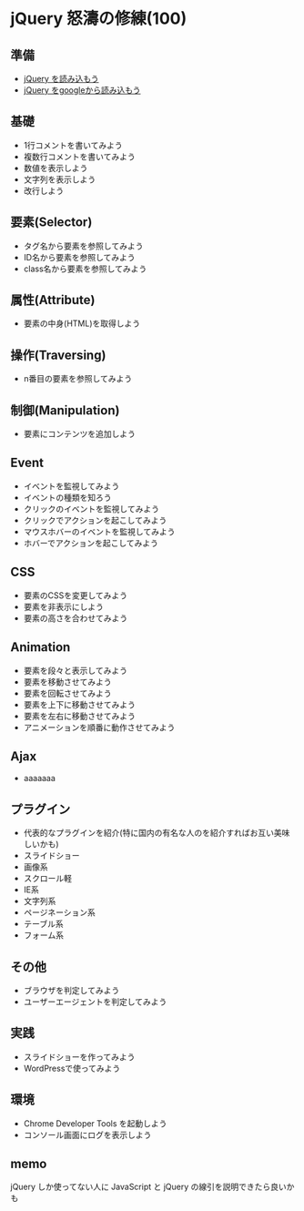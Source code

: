 # jQuery 怒濤の修練(100)


## 準備
- [jQuery を読み込もう](setup/010)
- [jQuery をgoogleから読み込もう](setup/020)


## 基礎
- 1行コメントを書いてみよう
- 複数行コメントを書いてみよう
- 数値を表示しよう
- 文字列を表示しよう
- 改行しよう


## 要素(Selector)
- タグ名から要素を参照してみよう
- ID名から要素を参照してみよう
- class名から要素を参照してみよう


## 属性(Attribute)
- 要素の中身(HTML)を取得しよう


## 操作(Traversing)
- n番目の要素を参照してみよう


## 制御(Manipulation)
- 要素にコンテンツを追加しよう


## Event
- イベントを監視してみよう
- イベントの種類を知ろう
- クリックのイベントを監視してみよう
- クリックでアクションを起こしてみよう
- マウスホバーのイベントを監視してみよう
- ホバーでアクションを起こしてみよう


## CSS
- 要素のCSSを変更してみよう
- 要素を非表示にしよう
- 要素の高さを合わせてみよう


## Animation
- 要素を段々と表示してみよう
- 要素を移動させてみよう
- 要素を回転させてみよう
- 要素を上下に移動させてみよう
- 要素を左右に移動させてみよう
- アニメーションを順番に動作させてみよう


## Ajax
- aaaaaaa


## プラグイン
- 代表的なプラグインを紹介(特に国内の有名な人のを紹介すればお互い美味しいかも)
- スライドショー
- 画像系
- スクロール軽
- IE系
- 文字列系
- ページネーション系
- テーブル系
- フォーム系

## その他
- ブラウザを判定してみよう
- ユーザーエージェントを判定してみよう


## 実践
- スライドショーを作ってみよう
- WordPressで使ってみよう


## 環境
- Chrome Developer Tools を起動しよう
- コンソール画面にログを表示しよう


## memo
jQuery しか使ってない人に JavaScript と jQuery の線引を説明できたら良いかも

